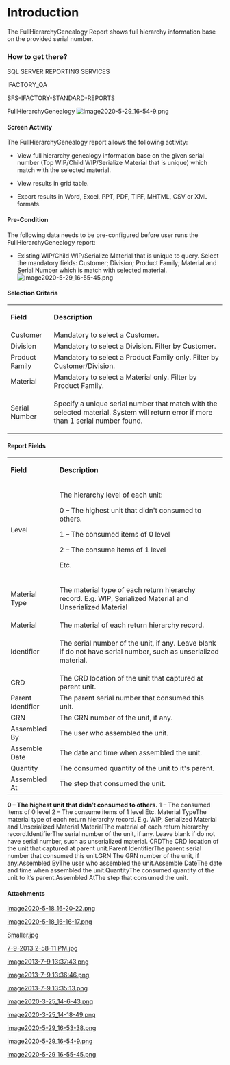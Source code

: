 # Introduction

The FullHierarchyGenealogy Report shows full hierarchy information base on the provided serial number.


### How to get there?


SQL SERVER REPORTING SERVICES 


IFACTORY_QA 


SFS-IFACTORY-STANDARD-REPORTS 


FullHierarchyGenealogy
![image2020-5-29_16-54-9.png](/.attachments/71369907.png)





#### Screen Activity


The FullHierarchyGenealogy report allows the following activity:

- View full hierarchy genealogy information base on the given serial number (Top WIP/Child WIP/Serialize Material that is unique) which match with the selected material.

- View results in grid table.

- Export results in Word, Excel, PPT, PDF, TIFF, MHTML, CSV or XML formats.


#### Pre-Condition


The following data needs to be pre-configured before user runs the FullHierarchyGenealogy report: 

- Existing WIP/Child WIP/Serialize Material that is unique to query.
Select the mandatory fields: Customer; Division; Product Family; Material and Serial Number which is match with selected material.
![image2020-5-29_16-55-45.png](/.attachments/71369910.png)





#### Selection Criteria



<table class="wrapped confluenceTable"><colgroup><col /><col /></colgroup><tbody><tr><td class="highlight confluenceTd"><p><strong>Field</strong></p></td><td class="highlight confluenceTd"><p><strong>Description</strong></p></td></tr><tr><td colspan="1" class="confluenceTd">Customer</td><td colspan="1" class="confluenceTd">Mandatory to select a Customer.</td></tr><tr><td colspan="1" class="confluenceTd">Division</td><td colspan="1" class="confluenceTd">Mandatory to select a Division. Filter by Customer.</td></tr><tr><td colspan="1" class="confluenceTd">Product Family</td><td colspan="1" class="confluenceTd">Mandatory to select a Product Family only. Filter by Customer/Division.</td></tr><tr><td colspan="1" class="confluenceTd">Material</td><td colspan="1" class="confluenceTd">Mandatory to select a Material only. Filter by Product Family.</td></tr><tr><td colspan="1" class="confluenceTd">Serial Number</td><td colspan="1" class="confluenceTd"><p>Specify a unique serial number that match with the selected material. System will return error if more than 1 serial number found.</p></td></tr></tbody></table>





#### Report Fields


<table class="wrapped confluenceTable"><colgroup><col /><col /></colgroup><tbody><tr><td class="highlight confluenceTd"><p><strong>Field</strong></p></td><td class="highlight confluenceTd"><p><strong>Description</strong></p></td></tr><tr><td colspan="1" class="confluenceTd">Level</td><td colspan="1" class="confluenceTd"><p>The hierarchy level of each unit:</p><p>0 – The highest unit that didn't consumed to others.</p><p>1 – The consumed items of 0 level</p><p>2 – The consume items of 1 level</p><p>Etc.</p></td></tr><tr><td colspan="1" class="confluenceTd">Material Type</td><td colspan="1" class="confluenceTd"><p>The material type of each return hierarchy record. E.g. WIP, Serialized Material and Unserialized Material</p></td></tr><tr><td colspan="1" class="confluenceTd">Material</td><td colspan="1" class="confluenceTd">The material of each return hierarchy record.</td></tr><tr><td colspan="1" class="confluenceTd">Identifier</td><td colspan="1" class="confluenceTd"><p>The serial number of the unit, if any. Leave blank if do not have serial number, such as unserialized material.</p></td></tr><tr><td colspan="1" class="confluenceTd">CRD</td><td colspan="1" class="confluenceTd">The CRD location of the unit that captured at parent unit.</td></tr><tr><td colspan="1" class="confluenceTd">Parent Identifier</td><td colspan="1" class="confluenceTd">The parent serial number that consumed this unit.</td></tr><tr><td colspan="1" class="confluenceTd">GRN </td><td colspan="1" class="confluenceTd">The GRN number of the unit, if any.</td></tr><tr><td colspan="1" class="confluenceTd">Assembled By</td><td colspan="1" class="confluenceTd">The user who assembled the unit.</td></tr><tr><td colspan="1" class="confluenceTd">Assemble Date</td><td colspan="1" class="confluenceTd">The date and time when assembled the unit.</td></tr><tr><td colspan="1" class="confluenceTd">Quantity</td><td colspan="1" class="confluenceTd">The consumed quantity of the unit to it's parent.</td></tr><tr><td colspan="1" class="confluenceTd">Assembled At</td><td colspan="1" class="confluenceTd">The step that consumed the unit.</td></tr></tbody></table>

**0 – The highest unit that didn’t consumed to others.** 
1 – The consumed items of 0 level
2 – The consume items of 1 level
Etc.
Material TypeThe material type of each return hierarchy record. E.g. WIP, Serialized Material and Unserialized Material
MaterialThe material of each return hierarchy record.IdentifierThe serial number of the unit, if any. Leave blank if do not have serial number, such as unserialized material.
CRDThe CRD location of the unit that captured at parent unit.Parent IdentifierThe parent serial number that consumed this unit.GRN The GRN number of the unit, if any.Assembled ByThe user who assembled the unit.Assemble DateThe date and time when assembled the unit.QuantityThe consumed quantity of the unit to it’s parent.Assembled AtThe step that consumed the unit.



#### Attachments

[image2020-5-18_16-20-22.png](/.attachments/71369895.png)
[image2020-5-18_16-16-17.png](/.attachments/71369896.png)
[Smaller.jpg](/.attachments/71369897.jpg)
[7-9-2013 2-58-11 PM.jpg](/.attachments/71369898.jpg)
[image2013-7-9 13:37:43.png](/.attachments/71369899.png)
[image2013-7-9 13:36:46.png](/.attachments/71369900.png)
[image2013-7-9 13:35:13.png](/.attachments/71369901.png)
[image2020-3-25_14-6-43.png](/.attachments/71369902.png)
[image2020-3-25_14-18-49.png](/.attachments/71369903.png)
[image2020-5-29_16-53-38.png](/.attachments/71369906.png)
[image2020-5-29_16-54-9.png](/.attachments/71369907.png)
[image2020-5-29_16-55-45.png](/.attachments/71369910.png)
